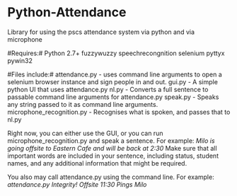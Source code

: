 # Python-Attendance
Library for using the pscs attendance system via python and via microphone

#Requires:#
Python 2.7+
fuzzywuzzy
speechrecongnition
selenium
pyttyx
pywin32

#Files include:#
attendance.py - uses command line arguments to open a selenium browser instance and sign people in and out.
gui.py - A simple python UI that uses attendance.py
nl.py - Converts a full sentence to passable command line arguments for attendance.py
speak.py - Speaks any string passed to it as command line arguments.
microphone_recognition.py - Recognises what is spoken, and passes that to nl.py

Right now, you can either use the GUI, or you can run microphone_recognition.py and speak a sentence.
For example:
*Milo is going offsite to Eastern Cafe and will be back at 2:30*
Make sure that all important words are included in your sentence, including status, student names, and any additional information that might be required.

You also may call attendance.py using the command line.
For example:
*attendance.py Integrity! Offsite 11:30 Pings Milo*